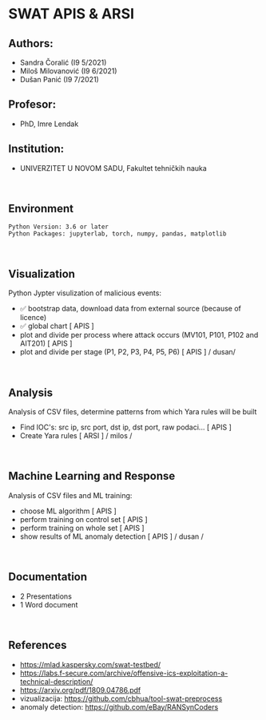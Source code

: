 # SWAT APIS & ARSI

## Authors:
* Sandra Čoralić (I9 5/2021)
* Miloš Milovanović (I9 6/2021)
* Dušan Panić (I9 7/2021)

## Profesor:
* PhD, Imre Lendak

## Institution:
* UNIVERZITET U NOVOM SADU, Fakultet tehničkih nauka

<br>

## Environment 

``` 
Python Version: 3.6 or later
Python Packages: jupyterlab, torch, numpy, pandas, matplotlib
```

<br>

## Visualization
 Python Jypter visulization of malicious events:
* ✅ bootstrap data, download data from external source (because of licence)
* ✅ global chart [ APIS ] 
* plot and divide per process where attack occurs (MV101, P101, P102 and AIT201) [ APIS ]
* plot and divide per stage (P1, P2, P3, P4, P5, P6) [ APIS ]
/ dusan/


<br>

## Analysis
Analysis of CSV files, determine patterns from which Yara rules will be built 
* Find IOC's: src ip, src port, dst ip, dst port, raw podaci... [ APIS ]
* Create Yara rules [ ARSI ]
    / milos /

<br>

## Machine Learning and Response
Analysis of CSV files and ML training:
* choose ML algorithm [ APIS ]
* perform training on control set [ APIS ]
* perform training on whole set [ APIS ]
* show results of ML anomaly detection [ APIS ]
/ dusan /

<br>

## Documentation
* 2 Presentations
* 1 Word document
    

<br>

## References
 * https://mlad.kaspersky.com/swat-testbed/
 * https://labs.f-secure.com/archive/offensive-ics-exploitation-a-technical-description/
 * https://arxiv.org/pdf/1809.04786.pdf
 * vizualizacija: https://github.com/cbhua/tool-swat-preprocess
 * anomaly detection: https://github.com/eBay/RANSynCoders


